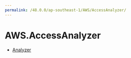```yaml
---
permalink: /48.0.0/ap-southeast-1/AWS/AccessAnalyzer/
---
```


# AWS.AccessAnalyzer



* [Analyzer](Analyzer.md)